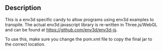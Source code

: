 
## Description

This is a env3d specific candy to allow programs using env3d examples to transpile. The actual
env3d javascript library is re-written in Three.js/WebGL and can be found at 
https://github.com/env3d/env3d-js.

To use this, make sure you change the pom.xml file to copy the final jar to the correct
location.

